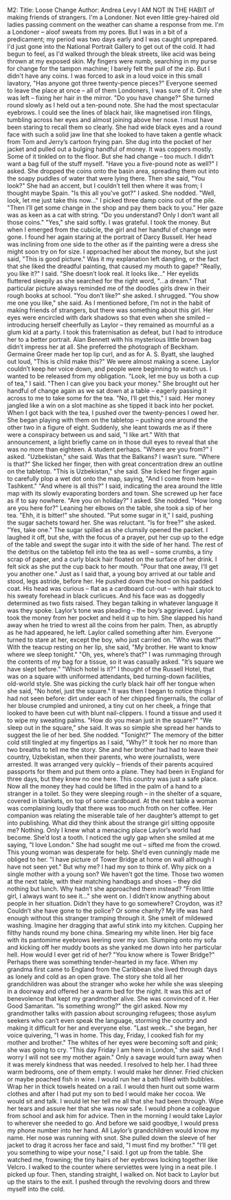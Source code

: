 M2:
Title: Loose Change 
Author: Andrea Levy 
I AM NOT IN THE HABIT of making friends of strangers. I'm a Londoner. Not even little 
grey-haired old ladies passing comment on the weather can shame a response from me. I'm 
a Londoner – aloof sweats from my pores. 
But I was in a bit of a predicament; my period was two days early and I was caught 
unprepared. I'd just gone into the National Portrait Gallery to get out of the cold. It had begun 
to feel, as I'd walked through the bleak streets, like acid was being thrown at my exposed 
skin. My fingers were numb, searching in my purse for change for the tampon machine; I 
barely felt the pull of the zip. But I didn't have any coins. 
I was forced to ask in a loud voice in this small lavatory, 
"Has anyone got three twenty-pence pieces?" 
Everyone seemed to leave the place at once – all of them Londoners, I was sure of it. Only 
she was left – fixing her hair in the mirror. 
"Do you have change?" 
She turned round slowly as I held out a ten-pound note. She had the most spectacular 
eyebrows. I could see the lines of black hair, like magnetised iron filings, tumbling across her 
eyes and almost joining above her nose. I must have been staring to recall them so clearly. 
She had wide black eyes and a round face with such a solid jaw line that she looked to have 
taken a gentle whack from Tom and Jerry’s cartoon frying pan. She dug into the pocket of 
her jacket and pulled out a bulging handful of money. It was coppers mostly. Some of it 
tinkled on to the floor. But she had change – too much. I didn’t want a bag full of the stuff 
myself. 
"Have you a five-pound note as well?" I asked. 
She dropped the coins onto the basin area, spreading them out into the soapy puddles of 
water that were lying there. Then she said, 
"You look?" 
She had an accent, but I couldn’t tell then where it was from; I thought maybe Spain. 
"Is this all you've got?" I asked. She nodded. 
"Well, look, let me just take this now..." 
I picked three damp coins out of the pile. 
"Then I’ll get some change in the shop and pay them back to you." 
Her gaze was as keen as a cat with string. 
"Do you understand? Only I don’t want all those coins." 
"Yes," she said softly. 
I was grateful. I took the money. But when I emerged from the cubicle, the girl and her 
handful of change were gone. 
I found her again staring at the portrait of Darcy Bussell. Her head was inclining from one 
side to the other as if the painting were a dress she might soon try on for size. I approached 
her about the money, but she just said, 
"This is good picture." 
Was it my explanation left dangling, or the fact that she liked the dreadful painting, that 
caused my mouth to gape? 
"Really, you like it?" I said. 
"She doesn’t look real. It looks like..." 
Her eyelids fluttered sleepily as she searched for the right word, 
"...a dream." 
That particular picture always reminded me of the doodles girls drew in their rough books at 
school. 
"You don’t like?" she asked. I shrugged. 
"You show me one you like," she said. 
As I mentioned before, I’m not in the habit of making friends of strangers, but there was 
something about this girl. Her eyes were encircled with dark shadows so that even when she 
smiled – introducing herself cheerfully as Laylor – they remained as mournful as a glum kid 
at a party. I took this fraternisation as defeat, but I had to introduce her to a better portrait. 
Alan Bennett with his mysterious little brown bag didn’t impress her at all. She preferred the 
photograph of Beckham. Germaine Greer made her top lip curl, and as for A. S. Byatt, she 
laughed out loud, 
"This is child make this?" 
We were almost making a scene. Laylor couldn’t keep her voice down, and people were 
beginning to watch us. I wanted to be released from my obligation. 
"Look, let me buy us both a cup of tea," I said. 
"Then I can give you back your money." 
She brought out her handful of change again as we sat down at a table – eagerly passing it 
across to me to take some for the tea. 
"No, I’ll get this," I said. 
Her money jangled like a win on a slot machine as she tipped it back into her pocket. When I 
got back with the tea, I pushed over the twenty-pences I owed her. She began playing with 
them on the tabletop – pushing one around the other two in a figure of eight. Suddenly, she 
leant towards me as if there were a conspiracy between us and said, 
"I like art." 
With that announcement, a light briefly came on in those dull eyes to reveal that she was no 
more than eighteen. A student perhaps. 
"Where are you from?" I asked. 
"Uzbekistan," she said. 
Was that the Balkans? I wasn’t sure. 
"Where is that?" 
She licked her finger, then with great concentration drew an outline on the tabletop. 
"This is Uzbekistan," she said. 
She licked her finger again to carefully plop a wet dot onto the map, saying, 
"And I come from here – Tashkent." 
"And where is all this?" I said, indicating the area around the little map with its slowly 
evaporating borders and town. 
She screwed up her face as if to say nowhere. 
"Are you on holiday?" I asked. She nodded. 
"How long are you here for?" 
Leaning her elbows on the table, she took a sip of her tea. 
"Ehh, it is bitter!" she shouted. 
"Put some sugar in it," I said, pushing the sugar sachets toward her. 
She was reluctant. 
"Is for free?" she asked. 
"Yes, take one." 
The sugar spilled as she clumsily opened the packet. I laughed it off, but she, with the focus 
of a prayer, put her cup up to the edge of the table and swept the sugar into it with the side 
of her hand. The rest of the detritus on the tabletop fell into the tea as well – some crumbs, a 
tiny scrap of paper, and a curly black hair floated on the surface of her drink. I felt sick as she 
put the cup back to her mouth. 
"Pour that one away, I’ll get you another one." 
Just as I said that, a young boy arrived at our table and stood, legs astride, before her. He 
pushed down the hood on his padded coat. His head was curious – flat as a cardboard 
cut-out – with hair stuck to his sweaty forehead in black curlicues. And his face was as 
doggedly determined as two fists raised. 
They began talking in whatever language it was they spoke. Laylor’s tone was pleading – the 
boy’s aggrieved. Laylor took the money from her pocket and held it up to him. She slapped 
his hand away when he tried to wrest all the coins from her palm. Then, as abruptly as he 
had appeared, he left. 
Laylor called something after him. Everyone turned to stare at her, except the boy, who just 
carried on. 
"Who was that?" 
With the teacup resting on her lip, she said, 
"My brother. He want to know where we sleep tonight." 
"Oh, yes, where’s that?" I was rummaging through the contents of my bag for a tissue, so it 
was casually asked. 
"It’s square we have slept before." 
"Which hotel is it?" I thought of the Russell Hotel, that was on a square with uniformed 
attendants, bed turning-down facilities, old-world style. 
She was picking the curly black hair off her tongue when she said, 
"No hotel, just the square." 
It was then I began to notice things I had not seen before: dirt under each of her chipped 
fingernails, the collar of her blouse crumpled and unironed, a tiny cut on her cheek, a fringe 
that looked to have been cut with blunt nail-clippers. I found a tissue and used it to wipe my 
sweating palms. 
"How do you mean just in the square?" 
"We sleep out in the square," she said. It was so simple she spread her hands to suggest the 
lie of her bed. 
She nodded. 
"Tonight?" 
The memory of the bitter cold still tingled at my fingertips as I said, 
"Why?" 
It took her no more than two breaths to tell me the story. She and her brother had had to 
leave their country, Uzbekistan, when their parents, who were journalists, were arrested. It 
was arranged very quickly – friends of their parents acquired passports for them and put 
them onto a plane. They had been in England for three days, but they knew no one here. 
This country was just a safe place. Now all the money they had could be lifted in the palm of 
a hand to a stranger in a toilet. So they were sleeping rough – in the shelter of a square, 
covered in blankets, on top of some cardboard. 
At the next table a woman was complaining loudly that there was too much froth on her 
coffee. Her companion was relating the miserable tale of her daughter’s attempt to get into 
publishing. What did they think about the strange girl sitting opposite me? Nothing. Only I 
knew what a menacing place Laylor’s world had become. 
She’d lost a tooth. I noticed the ugly gap when she smiled at me saying, 
"I love London." 
She had sought me out – sifted me from the crowd. This young woman was desperate for 
help. She’d even cunningly made me obliged to her. 
"I have picture of Tower Bridge at home on wall although I have not seen yet." 
But why me? I had my son to think of. Why pick on a single mother with a young son? We 
haven’t got the time. Those two women at the next table, with their matching handbags and 
shoes – they did nothing but lunch. Why hadn’t she approached them instead? 
"From little girl, I always want to see it..." she went on. 
I didn’t know anything about people in her situation. Didn’t they have to go somewhere? 
Croydon, was it? Couldn’t she have gone to the police? Or some charity? My life was hard 
enough without this stranger tramping through it. She smelt of mildewed washing. Imagine 
her dragging that awful stink into my kitchen. Cupping her filthy hands round my bone china. 
Smearing my white linen. Her big face with its pantomime eyebrows leering over my son. 
Slumping onto my sofa and kicking off her muddy boots as she yanked me down into her 
particular hell. How would I ever get rid of her? 
"You know where is Tower Bridge?" 
Perhaps there was something tender-hearted in my face. When my grandma first came to 
England from the Caribbean she lived through days as lonely and cold as an open grave. 
The story she told all her grandchildren was about the stranger who woke her while she was 
sleeping in a doorway and offered her a warm bed for the night. It was this act of 
benevolence that kept my grandmother alive. She was convinced of it. Her Good Samaritan. 
"Is something wrong?" the girl asked. 
Now my grandmother talks with passion about scrounging refugees; those asylum seekers 
who can’t even speak the language, storming the country and making it difficult for her and 
everyone else. 
"Last week..." she began, her voice quivering, 
"I was in home. This day, Friday, I cooked fish for my mother and brother." 
The whites of her eyes were becoming soft and pink; she was going to cry. 
"This day Friday I am here in London," she said. 
"And I worry I will not see my mother again." 
Only a savage would turn away when it was merely kindness that was needed. I resolved to 
help her. I had three warm bedrooms, one of them empty. I would make her dinner. Fried 
chicken or maybe poached fish in wine. I would run her a bath filled with bubbles. Wrap her 
in thick towels heated on a rail. I would then hunt out some warm clothes and after I had put 
my son to bed I would make her cocoa. We would sit and talk. I would let her tell me all that 
she had been through. Wipe her tears and assure her that she was now safe. I would phone 
a colleague from school and ask him for advice. 
Then in the morning I would take Laylor to wherever she needed to go. And before we said 
goodbye, I would press my phone number into her hand. 
All Laylor’s grandchildren would know my name. 
Her nose was running with snot. She pulled down the sleeve of her jacket to drag it across 
her face and said, 
"I must find my brother." 
"I’ll get you something to wipe your nose," I said. 
I got up from the table. She watched me, frowning; the tiny hairs of her eyebrows locking 
together like Velcro. I walked to the counter where serviettes were lying in a neat pile. I 
picked up four. Then, standing straight, I walked on. Not back to Laylor but up the stairs to 
the exit. 
I pushed through the revolving doors and threw myself into the cold. 